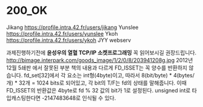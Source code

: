 # 200_OK
Jikang https://profile.intra.42.fr/users/jikang
Yunslee https://profile.intra.42.fr/users/yunslee
Ykoh https://profile.intra.42.fr/users/ykoh
JYY webserv

과제진행하기전에 **윤성우의 열혈 TCP/IP 소켓프로그래밍** 꼭 읽어보시길 권장드립니다.
http://bimage.interpark.com/goods_image/1/2/0/8/203941208g.jpg
2012년 12월 5쇄판 에서 잘못된 부분
 책의 내용과 다르게 FD_ISSET는 꼭 양수를 반환하지 않습니다.
 fd_set[32]에서 각 요소는 int형(4byte)이고, 따라서 8(bit/byte) * 4(bytes/개) * 32개 = 1024 bits로 되어있고, 각 bit의 T/F는 fd의 상태를 말해줍니다.
 이때 FD_ISSET의 반환값은 4byte로 fd % 32 값의 bit가 1로 설정된다. unsigned int로 타입캐스팅한다면 -2147483648로 인식될 수 있다.